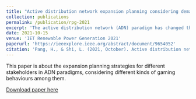 ```yaml
---
title: "Active distribution network expansion planning considering demand response and NON-cooperative multi-stakeholder game"
collection: publications
permalink: /publication/rpg-2021
excerpt: 'The active distribution network (ADN) paradigm has changed the planning and operating scheme of traditional distribution systems. With the development of distributed generation (DG), the power generation business is getting decentralized, and the DG operators (DGOs) and power users are getting more involved in the planning affairs of ADN as independent stakeholders. How to reasonably deploy the network resources according to the needs of different stakeholders whilst satisfying the safe and stable operation of the system is one of the urgent problems to be solved. In this paper, an ADN expansion planning method considering demand response (DR) and non-cooperative game among stakeholders is proposed. Firstly, a DR operator (DRO) model is established, which abstracts the power users as a unified stakeholder; Secondly, a bi-level ADN planning-operating model is established. The upper level model describes the game relation between the distribution network operator (DNO) and the DGOs in the planning layer, and the lower level model describes the game relation between the DNO and the DRO in the operating layer. The genetic algorithm and particle swarm optimization are applied for the solutions of the proposed models. Finally, the case studies are carried out to verify the effectiveness of the proposed model.'
date: 2021-10-15
venue: 'IET Renewable Power Generation 2021'
paperurl: 'https://ieeexplore.ieee.org/abstract/document/9654052'
citation: 'Pang, H., & Shi, L. (2021, October). Active distribution network expansion planning considering demand response and NON-cooperative multi-stakeholder game. In The 10th Renewable Power Generation Conference (RPG 2021) (Vol. 2021, pp. 515-522). IET.'
---
```

This paper is about the expansion planning strategies for different stakeholders in ADN paradigms, considering different kinds of gaming behaviours among them.

[Download paper here](https://ieeexplore.ieee.org/stamp/stamp.jsp?tp=&arnumber=9654052)

